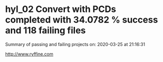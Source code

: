 # hyl_02 Convert with PCDs completed with 34.0782 % success and 118 failing files

Summary of passing and failing projects on: 2020-03-25 at 21:16:31

http://www.ryffine.com
